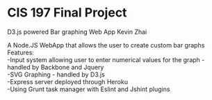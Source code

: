 # CIS 197 Final Project 
D3.js powered Bar graphing Web App
Kevin Zhai

A Node.JS WebApp that allows the user to create custom bar graphs <br />
Features: <br />
-Input system allowing user to enter numerical values for the graph - handled by Backbone and Jquery<br />
-SVG Graphing - handled by D3.js<br />
-Express server deployed through Heroku<br />
-Using Grunt task manager with Eslint and Jshint plugins<br />
